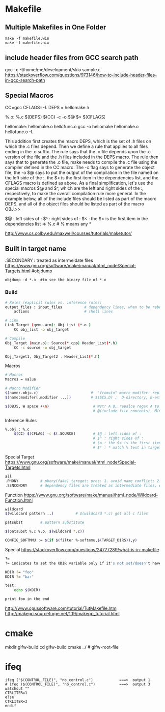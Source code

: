 # Makefile

## Multiple Makefiles in One Folder
```
make -f makefile.win
make -f makefile.nix
```

## include header files from GCC search path
gcc -c -I/home/me/development/skia sample.c
<https://stackoverflow.com/questions/973146/how-to-include-header-files-in-gcc-search-path>

## Special Macros
CC=gcc
CFLAGS=-I.
DEPS = hellomake.h

%.o: %.c $(DEPS)
    $(CC) -c -o $@ $< $(CFLAGS)

hellomake: hellomake.o hellofunc.o
    gcc -o hellomake hellomake.o hellofunc.o -I.

This addition first creates the macro DEPS, which is the set of .h files on which the .c files depend. Then we define a rule that applies to all files ending in the .o suffix. The rule says that the .o file depends upon the .c version of the file and the .h files included in the DEPS macro. The rule then says that to generate the .o file, make needs to compile the .c file using the compiler defined in the CC macro. The -c flag says to generate the object file, the -o $@ says to put the output of the compilation in the file named on the left side of the :, the $< is the first item in the dependencies list, and the CFLAGS macro is defined as above.  As a final simplification, let's use the special macros $@ and $^, which are the left and right sides of the :, respectively, to make the overall compilation rule more general. In the example below, all of the include files should be listed as part of the macro DEPS, and all of the object files should be listed as part of the macro OBJ.>>

$@ : left sides of :
$^ : right sides of :
$< : the $< is the first item in the dependencies list => %.c           # % means any *

<http://www.cs.colby.edu/maxwell/courses/tutorials/maketutor/>

## Built in target name
.SECONDARY : treated as intermeidate files
<https://www.gnu.org/software/make/manual/html_node/Special-Targets.html>
#objdump

```
objdump -d *.o  #to see the binary file of *.o
```

### Build
```bash
# Rules (explicit rules vs. inference rules)
output_files : input_files          # dependency lines, when to be rebuilt; target : sources
    actions                         # shell lines
```

```bash
# Link
Link_Target (qemu-arm): Obj_List (*.o )
    CC obj_list -o obj_target

# Compile
Obj_Target (main.o): Source(*.cpp) Header_List(*.h)
    CC -c source -o obj_target

Obj_Target1, Obj_Target2 : Header_List(*.h)
```

Macros
```bash
# Macros
Macros = value

# Macro Modifier
$(name:.obj=.c)                        #  "from=to" macro modifer: replace "from" text in expansion of OBJS with the "to" text
$(name:modifer[,modifier ...])         # $(SCS,D) ;  D-directory, E-extension, F-filename

$(OBJS, W space +\n)                    # Wstr A B, repalce regex A to regex B
                                        # @(include file contents), M(member),N(non-member),LC(lower), S(substitute)
```

Inference Rules
```bash
%.obj : %.c
    $(CC) $(CFLAG) -c $(.SOURCE)        # $@ : left sides of :
                                        # $^ : right sides of :
                                        # $< : the $< is the first item in the dependencies list => %.c           # % means any *
                                        # $* : * match % text in target
```


Special Target
<https://www.gnu.org/software/make/manual/html_node/Special-Targets.html>

```bash
all
.PHONY          # phony(fake) tareget; pros: 1. avoid name conflict; 2. improve performance (all: prog1 prog2   .PHONY:all)
.SENCONDRY      # dependency files are treated as intermediate files, except they are automaticlly depleted     ; vs. .INTERMIDATE
```

Function
<https://www.gnu.org/software/make/manual/html_node/Wildcard-Function.html>

```bash
wildcard
$(wildcard pattern ..)          # $(wildcard *.c) get all c files

patsubst        # pattern substitute

$(patsubst %.c %.o, $(wildcard *.c))

CONFIG_SOFTMMU := $(if $(filter %-softmmu,$(TARGET_DIRS)),y)
```

Special
<https://stackoverflow.com/questions/24777289/what-is-in-makefile>
```bash
?=
?= indicates to set the KDIR variable only if it's not set/doesn't have a value.

KDIR ?= "foo"
KDIR ?= "bar"

test:
    echo $(KDIR)

print foo in the end
```
<http://www.opussoftware.com/tutorial/TutMakefile.htm>
<http://makepp.sourceforge.net/1.19/makepp_tutorial.html>


# cmake
mkdir glfw-build
cd glfw-build
cmake ../       # glfw-root-file


# ifeq
```
ifeq ("$(CONTROL_FILE)", "no_control.c")            ===>  output 1
# ifeq ($(CONTROL_FILE)", "no_control.c")           ===>  output 3  watchout ""
CTRLITER=1
else
CTRLITER=3
endif
```

